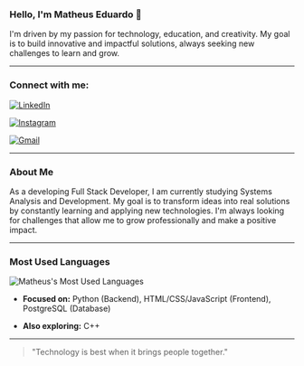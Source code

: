 ### Hello, I'm Matheus Eduardo 👋



I'm driven by my passion for technology, education, and creativity. My goal is to build innovative and impactful solutions, always seeking new challenges to learn and grow.



---



### Connect with me:



[![LinkedIn](https://img.shields.io/badge/LinkedIn-0077B5?style=for-the-badge&logo=linkedin&logoColor=white)](https://www.linkedin.com/in/matheuseduandrade)

[![Instagram](https://img.shields.io/badge/Instagram-E4405F?style=for-the-badge&logo=instagram&logoColor=white)](https://www.instagram.com/_matheu_duteo)

[![Gmail](https://img.shields.io/badge/Gmail-D14836?style=for-the-badge&logo=gmail&logoColor=white)](mailto:matheuseduandrade@gmail.com)



---



### About Me



As a developing Full Stack Developer, I am currently studying Systems Analysis and Development. My goal is to transform ideas into real solutions by constantly learning and applying new technologies. I'm always looking for challenges that allow me to grow professionally and make a positive impact.



---



### Most Used Languages



![Matheus's Most Used Languages](https://github-readme-stats.vercel.app/api/top-langs/?username=matheuseduarandrade&layout=compact&theme=vision-friendly-dark)



* **Focused on:** Python (Backend), HTML/CSS/JavaScript (Frontend), PostgreSQL (Database)

* **Also exploring:** C++



---



> "Technology is best when it brings people together."

